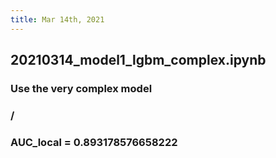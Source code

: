 ```yaml
---
title: Mar 14th, 2021
---
```


## 20210314_model1_lgbm_complex.ipynb
### Use the very complex model
### /
### AUC_local = 0.893178576658222
